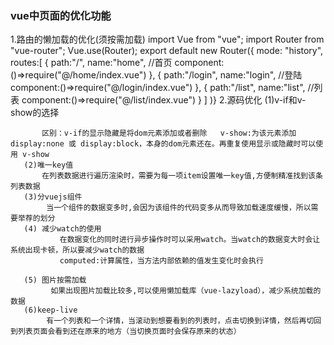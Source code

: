 ### vue中页面的优化功能
   1.路由的懒加载的优化(须按需加载)
         import Vue from "vue";
        import Router from "vue-router";
        Vue.use(Router);
        export default new Router({
        mode: "history",
        routes:[
            {
                path:"/",
                name:"home",  //首页
                component:()=>require("@/home/index.vue")
            },
            {
                path:"/login",
                name:"login", //登陆
                component:()=>require("@/login/index.vue")
            },
            {
                path:"/list",
                name:"list",  //列表
                component:()=>require("@/list/index.vue")
            }
        ]
        )}
    2.源码优化
        (1)v-if和v-show的选择

           区别：v-if的显示隐藏是将dom元素添加或者删除   v-show:为该元素添加display:none 或 display:block，本身的dom元素还在。再重复使用显示或隐藏时可以使用 v-show
       (2)唯一key值
           在列表数据进行遍历渲染时，需要为每一项item设置唯一key值,方便制精准找到该条列表数据
       (3)分vuejs组件 
            当一个组件的数据变多时,会因为该组件的代码变多从而导致加载速度缓慢，所以需要举荐的划分 
       (4) 减少watch的使用
               在数据变化的同时进行异步操作时可以采用watch。当watch的数据变大时会让系统出现卡顿，所以要减少watch的数据
               computed:计算属性，当方法内部依赖的值发生变化时会执行

       (5) 图片按需加载
             如果出现图片加载比较多,可以使用懒加载库（vue-lazyload），减少系统加载的数据
       (6)keep-live
            有一个列表和一个详情，当滚动到想要看到的列表时，点击切换到详情，然后再切回到列表页面会看到还在原来的地方（当切换页面时会保存原来的状态）

           
    